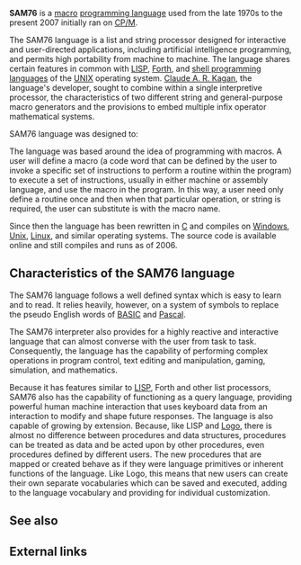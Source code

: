 **SAM76** is a [macro][0] [programming language][1] used from the late 1970s to the present 2007 initially ran on [CP/M][2].

The SAM76 language is a list and string processor designed for interactive and user-directed applications, including artificial intelligence programming, and permits high portability from machine to machine. The language shares certain features in common with [LISP][3], [Forth][4], and [shell programming languages][5] of the [UNIX][6] operating system. [Claude A. R. Kagan][7], the language's developer, sought to combine within a single interpretive processor, the characteristics of two different string and general-purpose macro generators and the provisions to embed multiple infix operator mathematical systems.

SAM76 language was designed to:

The language was based around the idea of programming with macros. A user will define a macro (a code word that can be defined by the user to invoke a specific set of instructions to perform a routine within the program) to execute a set of instructions, usually in either machine or assembly language, and use the macro in the program. In this way, a user need only define a routine once and then when that particular operation, or string is required, the user can substitute is with the macro name.

Since then the language has been rewritten in [C][8] and compiles on [Windows][9], [Unix][10], [Linux][11], and similar operating systems. The source code is available online and still compiles and runs as of 2006\.

## Characteristics of the SAM76 language

The SAM76 language follows a well defined syntax which is easy to learn and to read. It relies heavily, however, on a system of symbols to replace the pseudo English words of [BASIC][12] and [Pascal][13].

The SAM76 interpreter also provides for a highly reactive and interactive language that can almost converse with the user from task to task. Consequently, the language has the capability of performing complex operations in program control, text editing and manipulation, gaming, simulation, and mathematics.

Because it has features similar to [LISP][14], Forth and other list processors, SAM76 also has the capability of functioning as a query language, providing powerful human machine interaction that uses keyboard data from an interaction to modify and shape future responses. The language is also capable of growing by extension. Because, like LISP and [Logo][15], there is almost no difference between procedures and data structures, procedures can be treated as data and be acted upon by other procedures, even procedures defined by different users. The new procedures that are mapped or created behave as if they were language primitives or inherent functions of the language. Like Logo, this means that new users can create their own separate vocabularies which can be saved and executed, adding to the language vocabulary and providing for individual customization.

## See also

## External links

[0]: /wiki/Macro_(computer_science) "Macro (computer science)"
[1]: /wiki/Programming_language "Programming language"
[2]: /wiki/CP/M "CP/M"
[3]: /wiki/LISP "LISP"
[4]: /wiki/Forth_(programming_language) "Forth (programming language)"
[5]: /wiki/Shell_script "Shell script"
[6]: /wiki/UNIX "UNIX"
[7]: /w/index.php?title=Claude_A._R._Kagan&action=edit&redlink=1 "Claude A. R. Kagan (page does not exist)"
[8]: /wiki/C_(programming_language) "C (programming language)"
[9]: /wiki/Microsoft_Windows "Microsoft Windows"
[10]: /wiki/Unix "Unix"
[11]: /wiki/Linux "Linux"
[12]: /wiki/BASIC "BASIC"
[13]: /wiki/Pascal_(programming_language) "Pascal (programming language)"
[14]: /wiki/Lisp_(programming_language) "Lisp (programming language)"
[15]: /wiki/Logo_(programming_language) "Logo (programming language)"